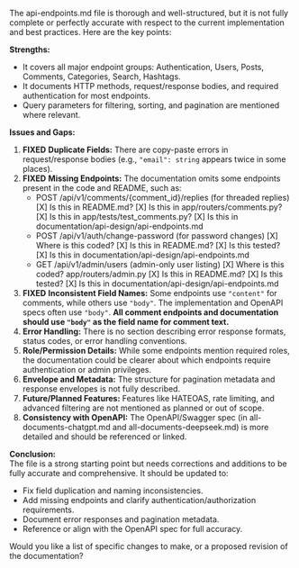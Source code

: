 The api-endpoints.md file is thorough and well-structured, but it is not fully complete or perfectly accurate with respect to the current implementation and best practices. Here are the key points:

**Strengths:**
- It covers all major endpoint groups: Authentication, Users, Posts, Comments, Categories, Search, Hashtags.
- It documents HTTP methods, request/response bodies, and required authentication for most endpoints.
- Query parameters for filtering, sorting, and pagination are mentioned where relevant.

**Issues and Gaps:**
1. **FIXED** **Duplicate Fields:** There are copy-paste errors in request/response bodies (e.g., `"email": string` appears twice in some places).
2. **FIXED** **Missing Endpoints:** The documentation omits some endpoints present in the code and README, such as:
   - POST /api/v1/comments/{comment_id}/replies (for threaded replies)
     [X] Is this in README.md?
     [X] Is this in app/routers/comments.py?
     [X] Is this in app/tests/test_comments.py?
     [X] Is this in documentation/api-design/api-endpoints.md
   - POST /api/v1/auth/change-password (for password changes)
     [X] Where is this coded?
     [X] Is this in README.md?
     [X] Is this tested?
     [X] Is this in documentation/api-design/api-endpoints.md
   - GET /api/v1/admin/users (admin-only user listing)
     [X] Where is this coded? app/routers/admin.py
     [X] Is this in README.md?
     [X] Is this tested?
     [X] Is this in documentation/api-design/api-endpoints.md
3. **FIXED** **Inconsistent Field Names:** Some endpoints use `"content"` for comments, while others use `"body"`. The implementation and OpenAPI specs often use `"body"`. **All comment endpoints and documentation should use `"body"` as the field name for comment text.**
4. **Error Handling:** There is no section describing error response formats, status codes, or error handling conventions.
5. **Role/Permission Details:** While some endpoints mention required roles, the documentation could be clearer about which endpoints require authentication or admin privileges.
6. **Envelope and Metadata:** The structure for pagination metadata and response envelopes is not fully described.
7. **Future/Planned Features:** Features like HATEOAS, rate limiting, and advanced filtering are not mentioned as planned or out of scope.
8. **Consistency with OpenAPI:** The OpenAPI/Swagger spec (in all-documents-chatgpt.md and all-documents-deepseek.md) is more detailed and should be referenced or linked.

**Conclusion:**  
The file is a strong starting point but needs corrections and additions to be fully accurate and comprehensive. It should be updated to:
- Fix field duplication and naming inconsistencies.
- Add missing endpoints and clarify authentication/authorization requirements.
- Document error responses and pagination metadata.
- Reference or align with the OpenAPI spec for full accuracy.

Would you like a list of specific changes to make, or a proposed revision of the documentation?